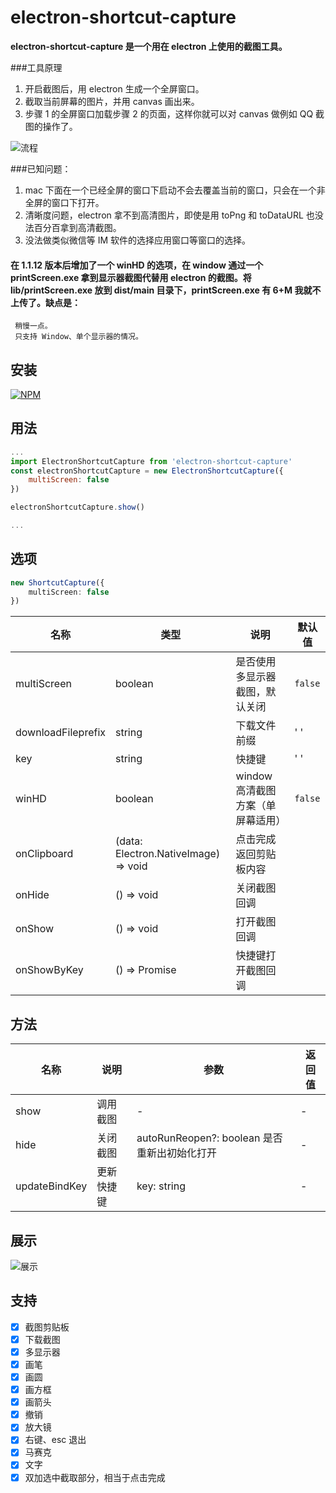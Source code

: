 # electron-shortcut-capture

**electron-shortcut-capture 是一个用在 electron 上使用的截图工具。**

###工具原理

1. 开启截图后，用 electron 生成一个全屏窗口。
2. 截取当前屏幕的图片，并用 canvas 画出来。
3. 步骤 1 的全屏窗口加载步骤 2 的页面，这样你就可以对 canvas 做例如 QQ 截图的操作了。

![流程](https://ydy-staff.ydjai.com/desktop/8f1e1ab8a9e32795aea6c70572494e67.png '流程')

###已知问题：

1. mac 下面在一个已经全屏的窗口下启动不会去覆盖当前的窗口，只会在一个非全屏的窗口下打开。
2. 清晰度问题，electron 拿不到高清图片，即使是用 toPng 和 toDataURL 也没法百分百拿到高清截图。
3. 没法做类似微信等 IM 软件的选择应用窗口等窗口的选择。

#### 在 1.1.12 版本后增加了一个 winHD 的选项，在 window 通过一个 printScreen.exe 拿到显示器截图代替用 electron 的截图。将 lib/printScreen.exe 放到 dist/main 目录下，printScreen.exe 有 6+M 我就不上传了。缺点是：

     稍慢一点。
     只支持 Window、单个显示器的情况。

## 安装

[![NPM](https://nodei.co/npm/electron-shortcut-capture.png?downloads=true&downloadRank=true&stars=true)](https://nodei.co/npm/electron-shortcut-capture/)

## 用法

```js
...
import ElectronShortcutCapture from 'electron-shortcut-capture'
const electronShortcutCapture = new ElectronShortcutCapture({
	multiScreen: false
})

electronShortcutCapture.show()

...
```

## 选项

```typescript
new ShortcutCapture({
	multiScreen: false
})
```

| 名称               | 类型                                 | 说明                              | 默认值  |
| ------------------ | ------------------------------------ | --------------------------------- | ------- |
| multiScreen        | boolean                              | 是否使用多显示器截图，默认关闭    | `false` |
| downloadFileprefix | string                               | 下载文件前缀                      | ' '     |
| key                | string                               | 快捷键                            | ' '     |
| winHD              | boolean                              | window 高清截图方案（单屏幕适用） | `false` |
| onClipboard        | (data: Electron.NativeImage) => void | 点击完成返回剪贴板内容            |         |
| onHide             | () => void                           | 关闭截图回调                      |         |
| onShow             | () => void                           | 打开截图回调                      |         |
| onShowByKey        | () => Promise<void>                  | 快捷键打开截图回调                |         |  |

## 方法

| 名称          | 说明       | 参数                                         | 返回值 |
| ------------- | ---------- | -------------------------------------------- | ------ |
| show          | 调用截图   | -                                            | -      |
| hide          | 关闭截图   | autoRunReopen?: boolean 是否重新出初始化打开 | -      |
| updateBindKey | 更新快捷键 | key: string                                  | -      |

## 展示

![展示](https://ydy-disk.ydjai.com/c0438457a05061760a1a31357830a8f1_1575078711717_424389.gif '展示')

## 支持

-   [x] 截图剪贴板
-   [x] 下载截图
-   [x] 多显示器
-   [x] 画笔
-   [x] 画圆
-   [x] 画方框
-   [x] 画箭头
-   [x] 撤销
-   [x] 放大镜
-   [x] 右键、esc 退出
-   [x] 马赛克
-   [x] 文字
-   [x] 双加选中截取部分，相当于点击完成
